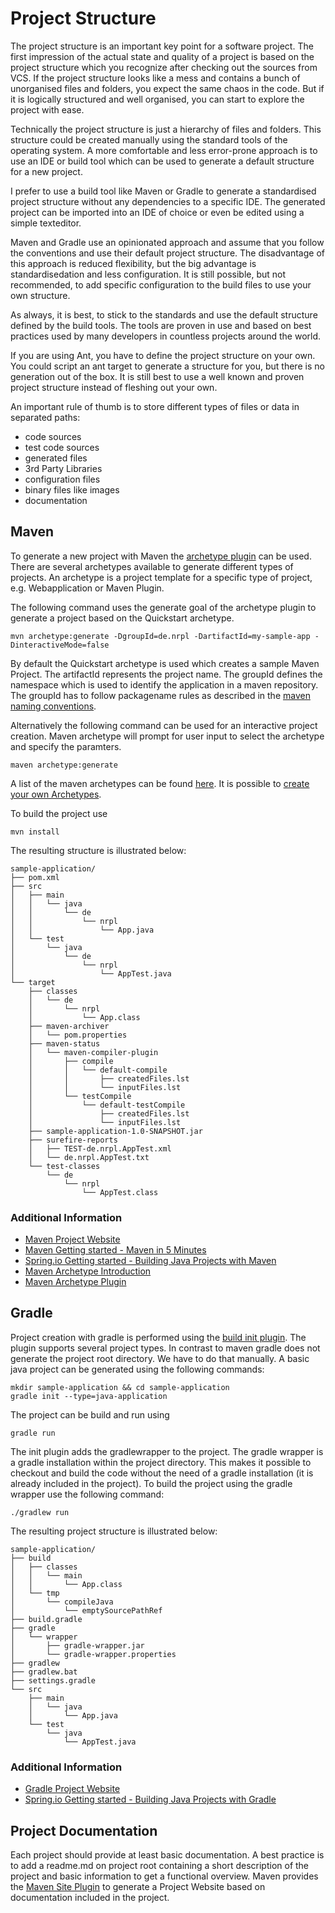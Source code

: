 Project Structure
=================
The project structure is an important key point for a software project.
The first impression of the actual state and quality of a project is based on the project structure
which you recognize after checking out the sources from VCS.
If the project structure looks like a mess and contains a bunch of unorganised files and folders,
you expect the same chaos in the code.
But if it is logically structured and well organised, you can start to explore the project with ease.

Technically the project structure is just a hierarchy of files and folders.
This structure could be created manually using the standard tools of the operating system.
A more comfortable and less error-prone approach is to use an IDE or build tool which can be used to generate a default structure for a new project.

I prefer to use a build tool like Maven or Gradle to generate a standardised project structure without any dependencies to a specific IDE.
The generated project can be imported into an IDE of choice or even be edited using a simple texteditor.

Maven and Gradle use an opinionated approach and assume that you follow the conventions and use their default project structure.
The disadvantage of this approach is reduced flexibility, but the big advantage is standardisedation and less configuration.
It is still possible, but not recommended, to add specific configuration to the build files to use your own structure.

As always, it is best, to stick to the standards and use the default structure defined by the build tools.
The tools are proven in use and based on best practices used by many developers in countless projects around the world.

If you are using Ant, you have to define the project structure on your own.
You could script an ant target to generate a structure for you, but there is no generation out of the box.
It is still best to use a well known and proven project structure instead of fleshing out your own.

An important rule of thumb is to store different types of files or data in separated paths:
- code sources
- test code sources
- generated files
- 3rd Party Libraries
- configuration files
- binary files like images
- documentation

Maven
-----
To generate a new project with Maven the [archetype plugin](https://maven.apache.org/archetypes/index.html) can be used.
There are several archetypes available to generate different types of projects.
An archetype is a project template for a specific type of project, e.g. Webapplication or Maven Plugin.

The following command uses the generate goal of the archetype plugin to generate a project based on the Quickstart archetype.
```
mvn archetype:generate -DgroupId=de.nrpl -DartifactId=my-sample-app -DinteractiveMode=false
```

By default the Quickstart archetype is used which creates a sample Maven Project.
The artifactId represents the project name.
The groupId defines the namespace which is used to identify the application in a maven repository.
The groupId has to follow packagename rules as described in the [maven naming conventions](https://maven.apache.org/guides/mini/guide-naming-conventions.html).

Alternatively the following command can be used for an interactive project creation.
Maven archetype will prompt for user input to select the archetype and specify the paramters.
```
maven archetype:generate
```
A list of the maven archetypes can be found [here](http://maven.apache.org/archetypes/).
It is possible to [create your own Archetypes](https://maven.apache.org/guides/mini/guide-creating-archetypes.html).

To build the project use
```
mvn install
```

The resulting structure is illustrated below:
```
sample-application/
├── pom.xml
├── src
│   ├── main
│   │   └── java
│   │       └── de
│   │           └── nrpl
│   │               └── App.java
│   └── test
│       └── java
│           └── de
│               └── nrpl
│                   └── AppTest.java
└── target
    ├── classes
    │   └── de
    │       └── nrpl
    │           └── App.class
    ├── maven-archiver
    │   └── pom.properties
    ├── maven-status
    │   └── maven-compiler-plugin
    │       ├── compile
    │       │   └── default-compile
    │       │       ├── createdFiles.lst
    │       │       └── inputFiles.lst
    │       └── testCompile
    │           └── default-testCompile
    │               ├── createdFiles.lst
    │               └── inputFiles.lst
    ├── sample-application-1.0-SNAPSHOT.jar
    ├── surefire-reports
    │   ├── TEST-de.nrpl.AppTest.xml
    │   └── de.nrpl.AppTest.txt
    └── test-classes
        └── de
            └── nrpl
                └── AppTest.class
```

### Additional Information
- [Maven Project Website](http://maven.apache.org/)
- [Maven Getting started - Maven in 5 Minutes](https://maven.apache.org/guides/getting-started/maven-in-five-minutes.html)
- [Spring.io Getting started - Building Java Projects with Maven](https://spring.io/guides/gs/maven/)
- [Maven Archetype Introduction](https://maven.apache.org/archetype/index.html)
- [Maven Archetype Plugin](https://maven.apache.org/archetype/maven-archetype-plugin/index.html)


Gradle
------
Project creation with gradle is performed using the [build init plugin](https://docs.gradle.org/current/userguide/build_init_plugin.html).
The plugin supports several project types.
In contrast to maven gradle does not generate the project root directory.
We have to do that manually.
A basic java project can be generated using the following commands:
```
mkdir sample-application && cd sample-application
gradle init --type=java-application
```

The project can be build and run using
```
gradle run
```

The init plugin adds the gradlewrapper to the project.
The gradle wrapper is a gradle installation within the project directory.
This makes it possible to checkout and build the code without the need of a gradle installation (it is already included in the project).
To build the project using the gradle wrapper use the following command:
```
./gradlew run
```

The resulting project structure is illustrated below:
```
sample-application/
├── build
│   ├── classes
│   │   └── main
│   │       └── App.class
│   └── tmp
│       └── compileJava
│           └── emptySourcePathRef
├── build.gradle
├── gradle
│   └── wrapper
│       ├── gradle-wrapper.jar
│       └── gradle-wrapper.properties
├── gradlew
├── gradlew.bat
├── settings.gradle
└── src
    ├── main
    │   └── java
    │       └── App.java
    └── test
        └── java
            └── AppTest.java
```

### Additional Information
- [Gradle Project Website](https://gradle.org/)
- [Spring.io Getting started - Building Java Projects with Gradle](https://spring.io/guides/gs/gradle/)


Project Documentation
---------------------
Each project should provide at least basic documentation.
A best practice is to add a readme.md on project root containing a short description of the project and basic information to get a functional overview.
Maven provides the [Maven Site Plugin](https://maven.apache.org/plugins/maven-site-plugin/) to generate a Project Website based on documentation included in the project.
